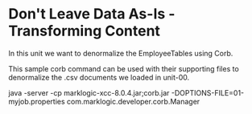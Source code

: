 # Don't Leave Data As-Is - Transforming Content

In this unit we want to denormalize the EmployeeTables using Corb. 

This sample corb command can be used with their supporting files to denormalize the .csv documents we loaded in unit-00.

java -server -cp marklogic-xcc-8.0.4.jar;corb.jar -DOPTIONS-FILE=01-myjob.properties com.marklogic.developer.corb.Manager
